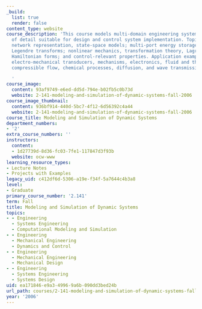 ```yaml
---
_build:
  list: true
  render: false
content_type: website
course_description: 'This course models multi-domain engineering systems at a level
  of detail suitable for design and control system implementation. Topics include
  network representation, state-space models; multi-port energy storage and dissipation,
  Legendre transforms; nonlinear mechanics, transformation theory, Lagrangian and
  Hamiltonian forms; and control-relevant properties. Application examples may include
  electro-mechanical transducers, mechanisms, electronics, fluid and thermal systems,
  compressible flow, chemical processes, diffusion, and wave transmission.

  '
course_image:
  content: 93af9749-e6ed-dd5d-794e-b02fb5c0b73d
  website: 2-141-modeling-and-simulation-of-dynamic-systems-fall-2006
course_image_thumbnail:
  content: 936bf914-440d-5bc7-4f12-6d56392c4a44
  website: 2-141-modeling-and-simulation-of-dynamic-systems-fall-2006
course_title: Modeling and Simulation of Dynamic Systems
department_numbers:
- '2'
extra_course_numbers: ''
instructors:
  content:
  - 1d27739d-8d36-fc03-7fe1-117847d3f93b
  website: ocw-www
learning_resource_types:
- Lecture Notes
- Projects with Examples
legacy_uid: c412df6d-5306-a19e-f34f-5a7644c4b3a8
level:
- Graduate
primary_course_number: '2.141'
term: Fall
title: Modeling and Simulation of Dynamic Systems
topics:
- - Engineering
  - Systems Engineering
  - Computational Modeling and Simulation
- - Engineering
  - Mechanical Engineering
  - Dynamics and Control
- - Engineering
  - Mechanical Engineering
  - Mechanical Design
- - Engineering
  - Systems Engineering
  - Systems Design
uid: ea171846-e9a3-4996-9a6b-090dd3bed24b
url_path: courses/2-141-modeling-and-simulation-of-dynamic-systems-fall-2006
year: '2006'
---
```

